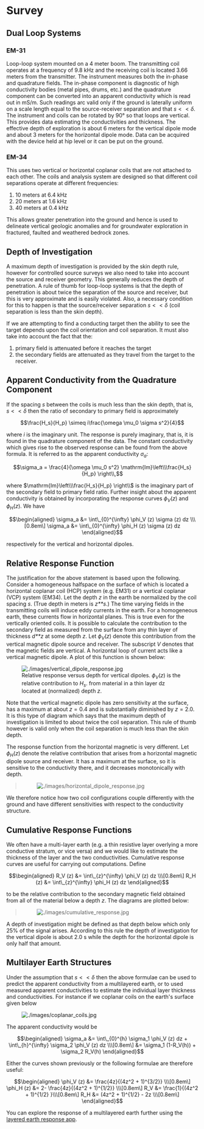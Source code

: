 # Survey

## Dual Loop Systems

### EM-31

Loop-loop system mounted on a 4 meter boom. The transmitting coil
operates at a frequency of 9.8 kHz and the receiving coil is located
3.66 meters from the transmitter. The instrument measures both the
in-phase and quadrature fields. The in-phase component is diagnostic of
high conductivity bodies (metal pipes, drums, etc.) and the quadrature
component can be converted into an apparent conductivity which is read
out in mS/m. Such readings arc valid only if the ground is laterally
uniform on a scale length equal to the source-receiver separation and
that *s* \<  \< *δ*. The instrument and coils can be rotated by 90° so
that loops are vertical. This provides data estimating the
conductivities and thickness. The effective depth of exploration is
about 6 meters for the vertical dipole mode and about 3 meters for the
horizontal dipole mode. Data can be acquired with the device held at hip
level or it can be put on the ground.

### EM-34

This uses two vertical or horizontal coplanar coils that are not
attached to each other. The coils and analysis system are designed so
that different coil separations operate at different frequencies:

1.  10 meters at 6.4 kHz
2.  20 meters at 1.6 kHz
3.  40 meters at 0.4 kHz

This allows greater penetration into the ground and hence is used to
delineate vertical geologic anomalies and for groundwater exploration in
fractured, faulted and weathered bedrock zones.

## Depth of Investigation

A maximum depth of investigation is provided by the skin depth rule,
however for controlled source surveys we also need to take into account
the source and receiver geometry. This generally reduces the depth of
penetration. A rule of thumb for loop-loop systems is that the depth of
penetration is about twice the separation of the source and receiver,
but this is very approximate and is easily violated. Also, a necessary
condition for this to happen is that the source/receiver separation
*s* \<  \< *δ* (coil separation is less than the skin depth).

If we are attempting to find a conducting target then the ability to see
the target depends upon the coil orientation and coil separation. It
must also take into account the fact that the:

1.  primary field is attenuated before it reaches the target
2.  the secondary fields are attenuated as they travel from the target
    to the receiver.

## Apparent Conductivity from the Quadrature Component

If the spacing *s* between the coils is much less than the skin depth,
that is, *s* \<  \< *δ* then the ratio of secondary to primary field is
approximately

$$\frac{H_s}{H_p} \simeq i\frac{\omega \mu_0 \sigma s^2}{4}$$

where *i* is the imaginary unit. The response is purely imaginary, that
is, it is found in the quadrature component of the data. The constant
conductivity which gives rise to the observed response can be found from
the above formula. It is referred to as the apparent conductivity
*σ*<sub>*a*</sub>:

$$\sigma_a = \frac{4}{\omega \mu_0 s^2} \mathrm{Im}\left\\\frac{H_s}{H_p} \right\\,$$

where $\mathrm{Im}\left\\\frac{H_s}{H_p} \right\\$ is the imaginary part
of the secondary field to primary field ratio. Further insight about the
apparent conductivity is obtained by incorporating the response curves
*ϕ*<sub>*V*</sub>(*z*) and *ϕ*<sub>*H*</sub>(*z*). We have

$$\begin{aligned}
\sigma_a &= \int\_{0}^{\infty} \phi_V (z) \sigma (z) dz \\\[0.8em\]
\sigma_a &= \int\_{0}^{\infty} \phi_H (z) \sigma (z) dz
\end{aligned}$$

respectively for the vertical and horizontal dipoles.

## Relative Response Function

The justification for the above statement is based upon the following.
Consider a homogeneous halfspace on the surface of which is located a
horizontal coplanar coil (HCP) system (e.g. EM31) or a vertical coplanar
(VCP) system (EM34). Let the depth *z* in the earth be normalized by the
coil spacing *s*. (True depth in meters is *z**s*.) The time varying
fields in the transmitting coils will induce eddy currents in the earth.
For a homogeneous earth, these currents flow in horizontal planes. This
is true even for the vertically oriented coils. It is possible to
calculate the contribution to the secondary field as measured from the
surface from any thin layer of thickness *d**z* at some depth *z*. Let
*ϕ*<sub>*V*</sub>(*z*) denote this contribution from the vertical
magnetic dipole source and receiver. The subscript *V* denotes that the
magnetic fields are vertical. A horizontal loop of current acts like a
vertical magnetic dipole. A plot of this function is shown below:

<figure class="align-center">
<img src="./images/vertical_dipole_response.jpg"
alt="./images/vertical_dipole_response.jpg" />
<figcaption>Relative response versus depth for vertical dipoles. <span
class="math inline"><em>ϕ</em><sub><em>V</em></sub>(<em>z</em>)</span>
is the relative contribution to <span
class="math inline"><em>H</em><sub><em>s</em></sub></span>. from
material in a thin layer dz located at (normalized) depth <span
class="math inline"><em>z</em></span>.</figcaption>
</figure>

Note that the vertical magnetic dipole has zero sensitivity at the
surface, has a maximum at about *z* = 0.4 and is substantially
diminished by *z* = 2.0. It is this type of diagram which says that the
maximum depth of investigation is limited to about twice the coil
separation. This rule of thumb however is valid only when the coil
separation is much less than the skin depth.

The response function from the horizontal magnetic is very different.
Let *ϕ*<sub>*H*</sub>(*z*) denote the relative contribution that arises
from a horizontal magnetic dipole source and receiver. It has a maximum
at the surface, so it is sensitive to the conductivity there, and it
decreases monotonically with depth.

> <figure class="align-center">
> <img src="./images/horizontal_dipole_response.jpg"
> alt="./images/horizontal_dipole_response.jpg" />
> </figure>

We therefore notice how two coil configurations couple differently with
the ground and have different sensitivities with respect to the
conductivity structure.

## Cumulative Response Functions

We often have a multi-layer earth (e.g. a thin resistive layer overlying
a more conductive stratum, or vice versa) and we would like to estimate
the thickness of the layer and the two conductivities. Cumulative
response curves are useful for carrying out computations. Define

$$\begin{aligned}
R_V (z) &= \int\_{z}^{\infty} \phi_V (z) dz \\\[0.8em\]
R_H (z) &= \int\_{z}^{\infty} \phi_H (z) dz
\end{aligned}$$

to be the relative contribution to the secondary magnetic field obtained
from all of the material below a depth *z*. The diagrams are plotted
below:

> <figure class="align-center">
> <img src="./images/cumulative_response.jpg"
> alt="./images/cumulative_response.jpg" />
> </figure>

A depth of investigation might be defined as that depth below which only
25% of the signal arises. According to this rule the depth of
investigation for the vertical dipole is about 2.0 s while the depth for
the horizontal dipole is only half that amount.

## Multilayer Earth Structures

Under the assumption that *s* \<  \< *δ* then the above formulae can be
used to predict the apparent conductivity from a multilayered earth, or
to used measured apparent conductivities to estimate the individual
layer thickness and conductivities. For instance if we coplanar coils on
the earth's surface given below

<figure class="align-center">
<img src="./images/coplanar_coils.jpg"
alt="./images/coplanar_coils.jpg" />
</figure>

The apparent conductivity would be

$$\begin{aligned}
\sigma_a &= \int\_{0}^{h} \sigma_1 \phi_V (z) dz + \int\_{h}^{\infty} \sigma_2  \phi_V (z) dz \\\[0.8em\]
&= \sigma_1 (1-R_V(h)) + \sigma_2 R_V(h)
\end{aligned}$$

Either the curves shown previously or the following formulae are
therefore useful:

$$\begin{aligned}
\phi_V (z) &= \frac{4z}{(4z^2 + 1)^{3/2}} \\\[0.8em\]
\phi_H (z) &= 2- \frac{4z}{(4z^2 + 1)^{1/2}} \\\[0.8em\]
R_V &= \frac{1}{(4z^2 + 1)^{1/2} }\\\[0.8em\]
R_H &=  (4z^2 + 1)^{1/2} - 2z \\\[0.8em\]
\end{aligned}$$

You can explore the response of a multilayered earth further using the
[layered earth response
app](https://mybinder.org/v2/gh/geoscixyz/gpgLabs/main?filepath=notebooks%2FEM_EM31.ipynb).
